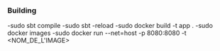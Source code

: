 ### Building
-sudo sbt compile
-sudo sbt
-reload
-sudo docker build -t app .
-sudo docker images
-sudo docker run --net=host -p 8080:8080 -t <NOM_DE_L'IMAGE>
